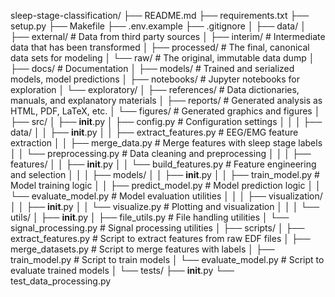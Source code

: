 sleep-stage-classification/
├── README.md
├── requirements.txt
├── setup.py
├── Makefile
├── .env.example
├── .gitignore
│
├── data/
│   ├── external/           # Data from third party sources
│   ├── interim/            # Intermediate data that has been transformed
│   ├── processed/          # The final, canonical data sets for modeling
│   └── raw/                # The original, immutable data dump
│
├── docs/                   # Documentation
│
├── models/                 # Trained and serialized models, model predictions
│
├── notebooks/              # Jupyter notebooks for exploration
│   └── exploratory/
│
├── references/             # Data dictionaries, manuals, and explanatory materials
│
├── reports/                # Generated analysis as HTML, PDF, LaTeX, etc.
│   └── figures/            # Generated graphics and figures
│
├── src/
│   ├── __init__.py
│   ├── config.py           # Configuration settings
│   │
│   ├── data/
│   │   ├── __init__.py
│   │   ├── extract_features.py    # EEG/EMG feature extraction
│   │   ├── merge_data.py         # Merge features with sleep stage labels
│   │   └── preprocessing.py      # Data cleaning and preprocessing
│   │
│   ├── features/
│   │   ├── __init__.py
│   │   └── build_features.py     # Feature engineering and selection
│   │
│   ├── models/
│   │   ├── __init__.py
│   │   ├── train_model.py        # Model training logic
│   │   ├── predict_model.py      # Model prediction logic
│   │   └── evaluate_model.py     # Model evaluation utilities
│   │
│   ├── visualization/
│   │   ├── __init__.py
│   │   └── visualize.py          # Plotting and visualization
│   │
│   └── utils/
│       ├── __init__.py
│       ├── file_utils.py         # File handling utilities
│       └── signal_processing.py  # Signal processing utilities
│
├── scripts/
│   ├── extract_features.py       # Script to extract features from raw EDF files
│   ├── merge_datasets.py         # Script to merge features with labels
│   ├── train_model.py            # Script to train models
│   └── evaluate_model.py         # Script to evaluate trained models
│
└── tests/
    ├── __init__.py
    └── test_data_processing.py